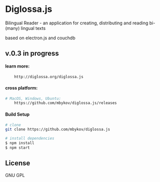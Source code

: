 # Diglossa.js

Bilingual Reader - an application for creating, distributing and reading bi-(many) lingual texts

based on electron.js and couchdb

## v.0.3 in progress


#### learn more:

``` bash
    http://diglossa.org/diglossa.js
```

#### cross platform:

``` bash
# MacOS, Windows, Ubuntu:
    https://github.com/mbykov/diglossa.js/releases
```

#### Build Setup

``` bash
# clone
git clone https://github.com/mbykov/diglossa.js

# install dependencies
$ npm install
$ npm start
```

## License

  GNU GPL

